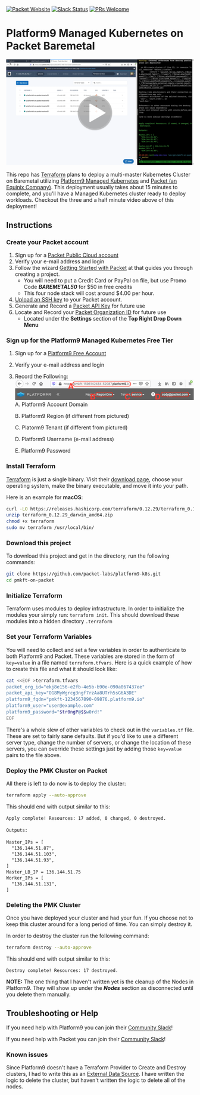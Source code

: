 [![Packet Website](https://img.shields.io/badge/Website%3A-Packet.com-blue)](https://www.packet.com/resources/partners/platform9/) [![Slack Status](https://slack.packet.com/badge.svg)](https://slack.packet.com) [![PRs Welcome](https://img.shields.io/badge/PRs-welcome-brightgreen.svg?style=flat-square)](http://makeapullrequest.com)

# Platform9 Managed Kubernetes on Packet Baremetal

[![Platform9 Variables](docs/images/pmkft_thumbnail.png)](https://drive.google.com/file/d/1qGSSWqIxOLRodfkobgHz0e2su8f1ikoY/view)

This repo has [Terraform](http://terraform.io) plans to deploy a multi-master Kubernetes Cluster on Baremetal utilizing [Platform9 Managed Kubernetes](https://platform9.com/managed-kubernetes/) and [Packet (an Equinix Company)](https://packet.com). This deployment usually takes about 15 minutes to complete, and you'll have a Managed Kubernetes cluster ready to deploy workloads. Checkout the three and a half minute video above of this deployment!

## Instructions

### Create your Packet account

1. Sign up for a [Packet Public Cloud account](https://app.packet.net/signup)
2. Verify your e-mail address and login
3. Follow the wizard [Getting Started with Packet](https://app.packet.net/getting-started/overview) at  that guides you through creating a project.
    * You will need to put a Credit Card or PayPal on file, but use Promo Code ***BAREMETAL50*** for $50 in free credits
    * This four node stack will cost around $4.00 per hour.
4. [Upload an SSH key](https://www.packet.com/developers/docs/servers/key-features/ssh-keys/) to your Packet account.
5. Generate and Record a [Packet API Key](https://www.packet.com/developers/docs/API/) for future use
6. Locate and Record your [Packet Organization ID](https://app.packet.net/) for future use
    * Located under the **Settings** section of the **Top Right Drop Down Menu**

### Sign up for the Platform9 Managed Kubernetes Free Tier

1. Sign up for a [Platform9 Free Account](https://platform9.com/signup/)
2. Verify your e-mail address and login
3. Record the Following:
![Platform9 Variables](docs/images/pf9_variables.png)
    A. Platform9 Account Domain

    B. Platform9 Region (if different from pictured)

    C. Platorm9 Tenant (if different from pictured)

    D. Platform9 Username (e-mail address)

    E. Platform9 Password

### Install Terraform

[Terraform](http://terraform.io) is just a single binary.  Visit their [download page](https://www.terraform.io/downloads.html), choose your operating system, make the binary executable, and move it into your path.

Here is an example for **macOS**:

```bash
curl -LO https://releases.hashicorp.com/terraform/0.12.29/terraform_0.12.29_darwin_amd64.zip
unzip terraform_0.12.29_darwin_amd64.zip
chmod +x terraform
sudo mv terraform /usr/local/bin/
```

### Download this project

To download this project and get in the directory, run the following commands:

```bash
git clone https://github.com/packet-labs/platform9-k8s.git
cd pmkft-on-packet
```

### Initialize Terraform

Terraform uses modules to deploy infrastructure. In order to initialize the modules your simply run: `terraform init`. This should download these modules into a hidden directory `.terraform`

### Set your Terraform Variables

You will need to collect and set a few variables in order to authenticate to both Platform9 and Packet. These variables are stored in the form of `key=value` in a file named `terraform.tfvars`. Here is a quick example of how to create this file and what it should look like:

```bash
cat <<EOF >terraform.tfvars
packet_org_id="ekj8e156-e2fb-4e5b-b90e-090a067437ee"
packet_api_key="OG8MyWgrcg3ngf7rzAa8UTrh5sG6A3DE"
platform9_fqdn="pmkft-1234567890-09876.platform9.io"
platform9_user="user@example.com"
platform9_password="$tr0ngP@$$w0rd!"
EOF
```

There's a whole slew of other variables to check out in the `variables.tf` file. These are set to fairly sane defaults. But if you'd like to use a different server type, change the number of servers, or change the location of these servers, you can override these settings just by adding those `key=value` pairs to the file above.

### Deploy the PMK Cluster on Packet

All there is left to do now is to deploy the cluster:

```bash
terraform apply --auto-approve
```

This should end with output similar to this:

```
Apply complete! Resources: 17 added, 0 changed, 0 destroyed.

Outputs:

Master_IPs = [
  "136.144.51.87",
  "136.144.51.103",
  "136.144.51.93",
]
Master_LB_IP = 136.144.51.75
Worker_IPs = [
  "136.144.51.131",
]
```

### Deleting the PMK Cluster

Once you have deployed your cluster and had your fun. If you choose not to keep this cluster around for a long period of time. You can simply destroy it.

In order to destroy the cluster run the following command:

```bash
terraform destroy --auto-approve
```

This should end with output similar to this:

```
Destroy complete! Resources: 17 destroyed.
```

**NOTE:** The one thing that I haven't written yet is the cleanup of the Nodes in Platform9. They will show up under the ***Nodes*** section as disconnected until you delete them manually.

## Troubleshooting or Help

If you need help with Platform9 you can join their [Community Slack](https://slack.platform9.io)!

If you need help with Packet you can join their [Community Slack](https://slack.packet.com/)!

### Known issues

Since Platform9 doesn't have a Terraform Provider to Create and Destroy clusters, I had to write this as an [External Data Source](https://registry.terraform.io/providers/hashicorp/external/latest/docs/data-sources/data_source). I have written the logic to delete the cluster, but haven't written the logic to delete all of the nodes.
